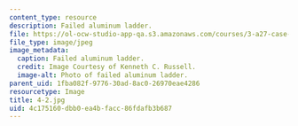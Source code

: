 ```yaml
---
content_type: resource
description: Failed aluminum ladder.
file: https://ol-ocw-studio-app-qa.s3.amazonaws.com/courses/3-a27-case-studies-in-forensic-metallurgy-fall-2007/4c175160dbb0ea4bfacc86fdafb3b687_4-2.jpg
file_type: image/jpeg
image_metadata:
  caption: Failed aluminum ladder.
  credit: Image Courtesy of Kenneth C. Russell.
  image-alt: Photo of failed aluminum ladder.
parent_uid: 1fba082f-9776-30ad-8ac0-26970eae4286
resourcetype: Image
title: 4-2.jpg
uid: 4c175160-dbb0-ea4b-facc-86fdafb3b687
---
```

